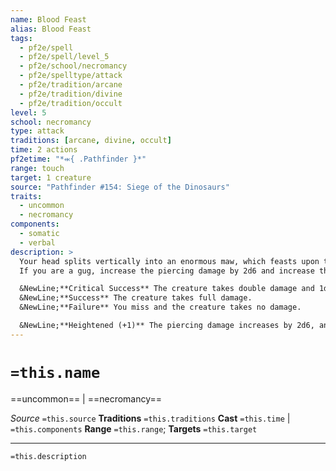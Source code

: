 ```yaml
---
name: Blood Feast
alias: Blood Feast
tags:
  - pf2e/spell
  - pf2e/spell/level_5
  - pf2e/school/necromancy
  - pf2e/spelltype/attack
  - pf2e/tradition/arcane
  - pf2e/tradition/divine
  - pf2e/tradition/occult
level: 5
school: necromancy
type: attack
traditions: [arcane, divine, occult]
time: 2 actions
pf2etime: "*⬺{ .Pathfinder }*"
range: touch
target: 1 creature
source: "Pathfinder #154: Siege of the Dinosaurs"
traits:
  - uncommon
  - necromancy
components:
  - somatic
  - verbal
description: >
  Your head splits vertically into an enormous maw, which feasts upon the target's blood, dealing 12d6 piercing damage, depending on your spell attack roll. After the spell, your head sews back together as if it had never split apart. You gain temporary Hit Points for 1 minute equal to half the piercing damage the target takes.
  If you are a gug, increase the piercing damage by 2d6 and increase the [[Persistent Bleed Damage]] you deal on a critical hit by 1d8. This spell doesn't alter a gug's appearance.

  &NewLine;**Critical Success** The creature takes double damage and 1d8 persistent Bleed damage.
  &NewLine;**Success** The creature takes full damage.
  &NewLine;**Failure** You miss and the creature takes no damage.

  &NewLine;**Heightened (+1)** The piercing damage increases by 2d6, and the [[Persistent Bleed Damage]] on a critical increases by 1.
---
```

# `=this.name`
==uncommon== | ==necromancy==

*Source* `=this.source`
**Traditions** `=this.traditions`
**Cast** `=this.time` | `=this.components`
**Range** `=this.range`; **Targets** `=this.target`

***
`=this.description`